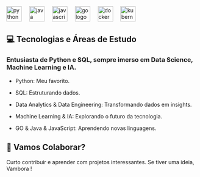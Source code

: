 

<div align="left">
  <img src="https://cdn.jsdelivr.net/gh/devicons/devicon/icons/python/python-original.svg" height="40" alt="python logo"  />
  <img width="12" />
  <img src="https://cdn.jsdelivr.net/gh/devicons/devicon/icons/java/java-original.svg" height="40" alt="java logo"  />
  <img width="12" />
  <img src="https://cdn.jsdelivr.net/gh/devicons/devicon/icons/javascript/javascript-original.svg" height="40" alt="javascript logo"  />
  <img width="12" />
  <img src="https://cdn.jsdelivr.net/gh/devicons/devicon/icons/go/go-original.svg" height="40" alt="go logo"  />
  <img width="12" />
  <img src="https://cdn.jsdelivr.net/gh/devicons/devicon/icons/docker/docker-original.svg" height="40" alt="docker logo"  />
  <img width="12" />
  <img src="https://cdn.jsdelivr.net/gh/devicons/devicon/icons/kubernetes/kubernetes-plain.svg" height="40" alt="kubernetes logo"  />
</div>




## 💻 Tecnologias e Áreas de Estudo
### Entusiasta de Python e SQL, sempre imerso em Data Science, Machine Learning e IA. 
- Python: Meu favorito.
- SQL: Estruturando dados.
- Data Analytics & Data Engineering: Transformando dados em insights.
- Machine Learning & IA: Explorando o futuro da tecnologia.

- GO & Java & JavaScript: Aprendendo novas linguagens.

## 🤝 Vamos Colaborar?
Curto contribuir e aprender com projetos interessantes. Se tiver uma ideia, Vambora !
